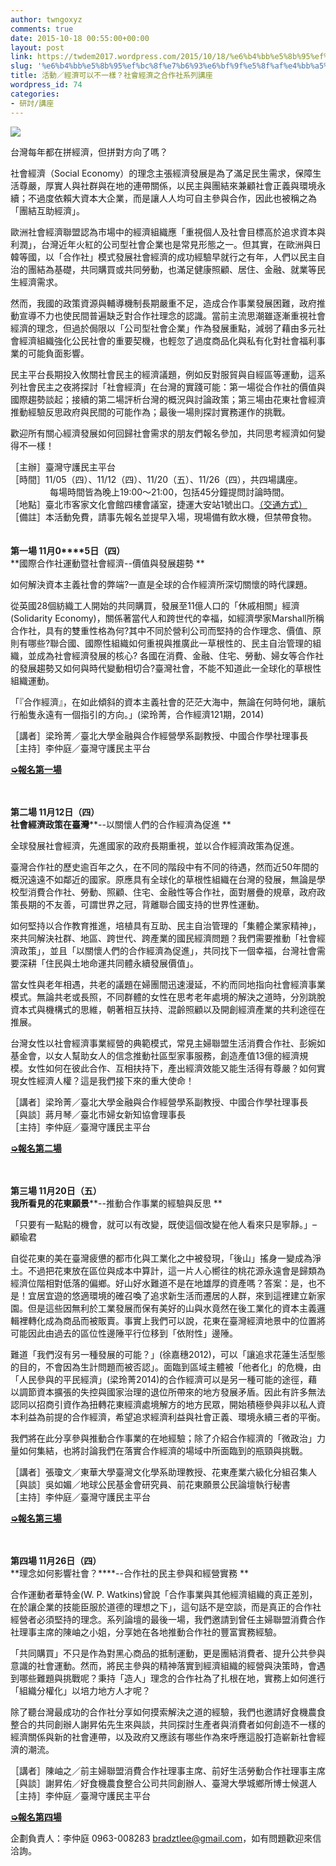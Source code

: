 ```yaml
---
author: twngoxyz
comments: true
date: 2015-10-18 00:55:00+00:00
layout: post
link: https://twdem2017.wordpress.com/2015/10/18/%e6%b4%bb%e5%8b%95%ef%bc%8f%e7%b6%93%e6%bf%9f%e5%8f%af%e4%bb%a5%e4%b8%8d%e4%b8%80%e6%a8%a3%ef%bc%9f%e7%a4%be%e6%9c%83%e7%b6%93%e6%bf%9f%e4%b9%8b%e5%90%88%e4%bd%9c%e7%a4%be%e7%b3%bb%e5%88%97%e8%ac%9b/
slug: '%e6%b4%bb%e5%8b%95%ef%bc%8f%e7%b6%93%e6%bf%9f%e5%8f%af%e4%bb%a5%e4%b8%8d%e4%b8%80%e6%a8%a3%ef%bc%9f%e7%a4%be%e6%9c%83%e7%b6%93%e6%bf%9f%e4%b9%8b%e5%90%88%e4%bd%9c%e7%a4%be%e7%b3%bb%e5%88%97%e8%ac%9b'
title: 活動／經濟可以不一樣？社會經濟之合作社系列講座
wordpress_id: 74
categories:
- 研討/講座
---
```


[![](https://twdem2017.files.wordpress.com/2015/10/95257-25e725b625b225e525ae25a325e5259c2596-25e525ae259825e725b625b225e62596258725e725ab25a025e92596258b25e925a025ad.jpg?w=300)](https://twdem2017.files.wordpress.com/2015/10/95257-25e725b625b225e525ae25a325e5259c2596-25e525ae259825e725b625b225e62596258725e725ab25a025e92596258b25e925a025ad.jpg)

  


台灣每年都在拼經濟，但拼對方向了嗎？  
  
社會經濟（Social Economy）的理念主張經濟發展是為了滿足民生需求，保障生活尊嚴，厚實人與社群與在地的連帶關係，以民主與團結來兼顧社會正義與環境永續；不過度依賴大資本大企業，而是讓人人均可自主參與合作，因此也被稱之為「團結互助經濟」。  
  
歐洲社會經濟聯盟認為市場中的經濟組織應「重視個人及社會目標高於追求資本與利潤」，台灣近年火紅的公司型社會企業也是常見形態之一。但其實，在歐洲與日韓等國，以「合作社」模式發展社會經濟的成功經驗早就行之有年，人們以民主自治的團結為基礎，共同購買或共同勞動，也滿足健康照顧、居住、金融、就業等民生經濟需求。  
  
然而，我國的政策資源與輔導機制長期嚴重不足，造成合作事業發展困難，政府推動宣導不力也使民間普遍缺乏對合作社理念的認識。當前主流思潮雖逐漸重視社會經濟的理念，但過於侷限以「公司型社會企業」作為發展重點，減弱了藉由多元社會經濟組織強化公民社會的重要契機，也輕忽了過度商品化與私有化對社會福利事業的可能負面影響。  
  
民主平台長期投入攸關社會民主的經濟議題，例如反對服貿與自經區等運動，這系列社會民主之夜將探討「社會經濟」在台灣的實踐可能：第一場從合作社的價值與國際趨勢談起；接續的第二場評析台灣的概況與討論政策；第三場由花東社會經濟推動經驗反思政府與民間的可能作為；最後一場則探討實務運作的挑戰。  
  
歡迎所有關心經濟發展如何回歸社會需求的朋友們報名參加，共同思考經濟如何變得不一樣！  
  
［主辦］臺灣守護民主平台  
［時間］11/05（四）、11/12（四）、11/20（五）、11/26（四），共四場講座。  
                每場時間皆為晚上19:00～21:00，包括45分鐘提問討論時間。  
［地點］臺北市客家文化會館四樓會議室，捷運大安站1號出口。[（交通方式）](http://www.hac.gov.taipei/ct.asp?xItem=1046880&CtNode=65514&mp=122021)  
［備註］本活動免費，請事先報名並提早入場，現場備有飲水機，但禁帶食物。  
[](https://www.blogger.com/null)  
    
**第一場 11月0****5日（四）**  
**國際合作社運動暨社會經濟--價值與發展趨勢 **  
  
如何解決資本主義社會的弊端?一直是全球的合作經濟所深切關懷的時代課題。  
  
從英國28個紡織工人開始的共同購買，發展至11億人口的「休戚相關」經濟(Solidarity Economy)，關係著當代人和跨世代的幸福，如經濟學家Marshall所稱合作社，具有的雙重性格為何?其中不同於營利公司而堅持的合作理念、價值、原則有哪些?聯合國、國際性組織如何重視與推廣此一草根性的、民主自治管理的組織，並成為社會經濟發展的核心? 各國在消費、金融、住宅、勞動、婦女等合作社的發展趨勢又如何與時代變動相切合?臺灣社會，不能不知道此一全球化的草根性組織運動。  
  
「『合作經濟』，在如此傾斜的資本主義社會的茫茫大海中，無論在何時何地，讓航行船隻永遠有一個指引的方向。」(梁玲菁，合作經濟121期，2014)  
  
［講者］梁玲菁／臺北大學金融與合作經營學系副教授、中國合作學社理事長  
［主持］李仲庭／臺灣守護民主平台  
  


**[➭報名第一場](https://tdw.neticrm.tw/civicrm/event/register?reset=1&id=1)**

[](https://www.blogger.com/null)  
    
**第二場 11月12日（四）**  
**社會經濟政策在臺灣****--以關懷人們的合作經濟為促進 **  
  
全球發展社會經濟，先進國家的政府長期重視，並以合作經濟政策為促進。  
  
臺灣合作社的歷史逾百年之久，在不同的階段中有不同的待遇，然而近50年間的概況遠遠不如鄰近的國家。原應具有全球化的草根性組織在台灣的發展，無論是學校型消費合作社、勞動、照顧、住宅、金融性等合作社，面對層疊的規章，政府政策長期的不友善，可謂世界之冠，背離聯合國支持的世界性運動。  
  
如何堅持以合作教育推進，培植具有互助、民主自治管理的「集體企業家精神」，來共同解決社群、地區、跨世代、跨產業的國民經濟問題？我們需要推動「社會經濟政策」，並且「以關懷人們的合作經濟為促進」，共同找下一個幸福，台灣社會需要深耕「住民與土地命運共同體永續發展價值」。  
  
當女性與老年相遇，共老的議題在婦團間迅速漫延，不約而同地指向社會經濟事業模式。無論共老或長照，不同群體的女性在思考老年處境的解決之道時，分別跳脫資本式與機構式的思維，朝著相互扶持、混齡照顧以及開創經濟產業的共利途徑在推展。  
  
台灣女性以社會經濟事業經營的典範模式，常見主婦聯盟生活消費合作社、彭婉如基金會，以女人幫助女人的信念推動社區型家事服務，創造產值13億的經濟規模。女性如何在彼此合作、互相扶持下，產出經濟效能又能生活得有尊嚴？如何實現女性經濟人權？這是我們接下來的重大使命！  
  
［講者］梁玲菁／臺北大學金融與合作經營學系副教授、中國合作學社理事長  
［與談］蔣月琴／臺北市婦女新知協會理事長  
［主持］李仲庭／臺灣守護民主平台  
  


**[➭報名第二場](https://tdw.neticrm.tw/civicrm/event/register?reset=1&id=2)**

[](https://www.blogger.com/null)  
    
**第三場 11月20日（五）**  
**我所看見的花東願景****--推動合作事業的經驗與反思 **  
  
「只要有一點點的機會，就可以有改變，既使這個改變在他人看來只是寧靜。」– 顧瑜君  
  
自從花東的美在臺灣疲憊的都市化與工業化之中被發現，「後山」搖身一變成為淨土。不過把花東放在區位與成本中算計，這一片人心嚮往的桃花源永遠會是歸類為經濟位階相對低落的偏鄉。好山好水難道不是在地雄厚的資產嗎？答案：是，也不是！宜居宜遊的悠適環境的確召喚了追求新生活而遷居的人群，來到這裡建立新家園。但是這些因無利於工業發展而保有美好的山與水竟然在後工業化的資本主義邏輯裡轉化成為商品而被販賣。事實上我們可以說，花東在臺灣經濟地景中的位置將可能因此由過去的區位性邊陲平行位移到「依附性」邊陲。  
  
難道「我們沒有另一種發展的可能？」(徐嘉穗2012)，可以「讓追求花蓮生活型態的目的，不會因為生計問題而被否認」。面臨到區域主體被「他者化」的危機，由「人民參與的平民經濟」(梁玲菁2014)的合作經濟可以是另一種可能的途徑，藉以調節資本擴張的失控與國家治理的退位所帶來的地方發展矛盾。因此有許多無法認同以招商引資作為扭轉花東經濟處境解方的地方民眾，開始積極參與非以私人資本利益為前提的合作經濟，希望追求經濟利益與社會正義、環境永續三者的平衡。  
  
我們將在此分享參與推動合作事業的在地經驗；除了介紹合作經濟的「微政治」力量如何集結，也將討論我們在落實合作經濟的場域中所面臨到的瓶頸與挑戰。  


  


［講者］張瓊文／東華大學臺灣文化學系助理教授、花東產業六級化分組召集人  
［與談］吳如媚／地球公民基金會研究員、前花東願景公民論壇執行秘書  
［主持］李仲庭／臺灣守護民主平台  
  


**[➭報名第三場](https://tdw.neticrm.tw/civicrm/event/register?reset=1&id=3)**

[](https://www.blogger.com/null)  
    
**第四場 11月26日（四）**  
**理念如何影響社會？****--合作社的民主參與和經營實務 **  
  
合作運動者華特金(W. P. Watkins)曾說「合作事業與其他經濟組織的真正差別，在於讓企業的技能臣服於道德的理想之下」，這句話不是空談，而是真正的合作社經營者必須堅持的理念。系列論壇的最後一場，我們邀請到曾任主婦聯盟消費合作社理事主席的陳岫之小姐，分享她在各地推動合作社的豐富實務經驗。  
  
「共同購買」不只是作為對黑心商品的抵制運動，更是團結消費者、提升公共參與意識的社會運動。然而，將民主參與的精神落實到經濟組織的經營與決策時，會遇到哪些難題與挑戰呢？秉持「造人」理念的合作社為了扎根在地，實務上如何進行「組織分權化」以培力地方人才呢？  
  
除了聽台灣最成功的合作社分享如何摸索解決之道的經驗，我們也邀請好食機農食整合的共同創辦人謝昇佑先生來與談，共同探討生產者與消費者如何創造不一樣的經濟關係與新的社會連帶，以及政府又應該有哪些作為來呼應這股打造嶄新社會經濟的潮流。  
  
［講者］陳岫之／前主婦聯盟消費合作社理事主席、前好生活勞動合作社理事主席  
［與談］謝昇佑／好食機農食整合公司共同創辦人、臺灣大學城鄉所博士候選人  
［主持］李仲庭／臺灣守護民主平台  
  


**[➭報名第四場](https://tdw.neticrm.tw/civicrm/event/register?reset=1&id=4)**

  
企劃負責人：李仲庭 0963-008283 bradztlee@gmail.com，如有問題歡迎來信洽詢。
